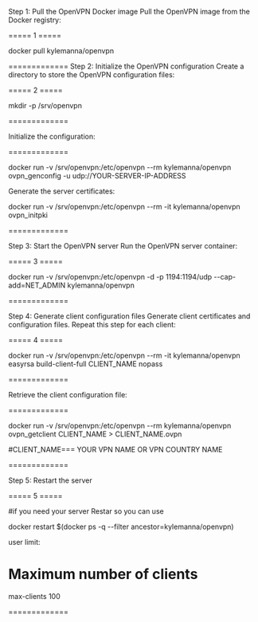 Step 1: Pull the OpenVPN Docker image
Pull the OpenVPN image from the Docker registry:

===== 1 =====

docker pull kylemanna/openvpn

=============
Step 2: Initialize the OpenVPN configuration
Create a directory to store the OpenVPN configuration files:

===== 2 =====

mkdir -p /srv/openvpn

=============

Initialize the configuration:

=============

docker run -v /srv/openvpn:/etc/openvpn --rm kylemanna/openvpn ovpn_genconfig -u udp://YOUR-SERVER-IP-ADDRESS

Generate the server certificates:

docker run -v /srv/openvpn:/etc/openvpn --rm -it kylemanna/openvpn ovpn_initpki

=============

Step 3: Start the OpenVPN server
Run the OpenVPN server container:

===== 3 =====

docker run -v /srv/openvpn:/etc/openvpn -d -p 1194:1194/udp --cap-add=NET_ADMIN kylemanna/openvpn

=============

Step 4: Generate client configuration files
Generate client certificates and configuration files. Repeat this step for each client:

===== 4 =====

docker run -v /srv/openvpn:/etc/openvpn --rm -it kylemanna/openvpn easyrsa build-client-full CLIENT_NAME nopass

=============

Retrieve the client configuration file:

=============

docker run -v /srv/openvpn:/etc/openvpn --rm kylemanna/openvpn ovpn_getclient CLIENT_NAME > CLIENT_NAME.ovpn

#CLIENT_NAME=== YOUR VPN NAME OR VPN COUNTRY NAME

=============

Step 5: Restart the server

===== 5 =====

#if you need your server Restar so you can use

docker restart $(docker ps -q --filter ancestor=kylemanna/openvpn)

user limit: 
# Maximum number of clients
max-clients 100

=============









